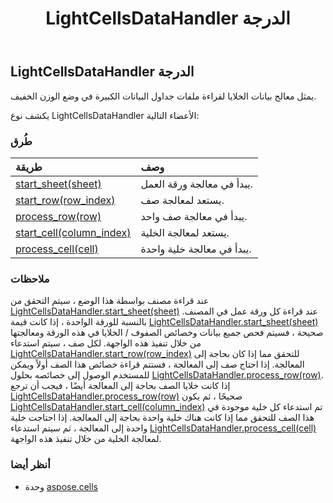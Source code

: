 ﻿---
title: LightCellsDataHandler الدرجة
second_title: Aspose.Cells for Python via .NET API المراجع
description:
type: docs
weight: 990
url: /ar/python-net/aspose.cells/lightcellsdatahandler/
is_root: false
---
##  LightCellsDataHandler الدرجة
يمثل معالج بيانات الخلايا لقراءة ملفات جداول البيانات الكبيرة في وضع الوزن الخفيف.



يكشف نوع LightCellsDataHandler الأعضاء التالية:

###  طُرق
| طريقة| وصف|
| :- | :- |
| [start_sheet(sheet)](/cells/ar/python-net/aspose.cells/lightcellsdatahandler/start_sheet/#Worksheet) | يبدأ في معالجة ورقة العمل.|
| [start_row(row_index)](/cells/ar/python-net/aspose.cells/lightcellsdatahandler/start_row/#int) |يستعد لمعالجة صف.|
| [process_row(row)](/cells/ar/python-net/aspose.cells/lightcellsdatahandler/process_row/#Row) | يبدأ في معالجة صف واحد.|
| [start_cell(column_index)](/cells/ar/python-net/aspose.cells/lightcellsdatahandler/start_cell/#int) | يستعد لمعالجة الخلية.|
| [process_cell(cell)](/cells/ar/python-net/aspose.cells/lightcellsdatahandler/process_cell/#Cell) | يبدأ في معالجة خلية واحدة.|



###  ملاحظات

عند قراءة مصنف بواسطة هذا الوضع ، سيتم التحقق من [LightCellsDataHandler.start_sheet(sheet)](/cells/ar/python-net/aspose.cells/lightcellsdatahandler/start_sheet) عند قراءة كل ورقة عمل في المصنف.
بالنسبة للورقة الواحدة ، إذا كانت قيمة [LightCellsDataHandler.start_sheet(sheet)](/cells/ar/python-net/aspose.cells/lightcellsdatahandler/start_sheet) صحيحة ، فسيتم فحص جميع بيانات وخصائص الصفوف / الخلايا في هذه الورقة
ومعالجتها من خلال تنفيذ هذه الواجهة. لكل صف ، سيتم استدعاء [LightCellsDataHandler.start_row(row_index)](/cells/ar/python-net/aspose.cells/lightcellsdatahandler/start_row) للتحقق مما إذا كان بحاجة إلى المعالجة.
إذا احتاج صف إلى المعالجة ، فستتم قراءة خصائص هذا الصف أولاً ويمكن للمستخدم الوصول إلى خصائصه بحلول [LightCellsDataHandler.process_row(row)](/cells/ar/python-net/aspose.cells/lightcellsdatahandler/process_row).
إذا كانت خلايا الصف بحاجة إلى المعالجة أيضًا ، فيجب أن ترجع [LightCellsDataHandler.process_row(row)](/cells/ar/python-net/aspose.cells/lightcellsdatahandler/process_row) صحيحًا ، ثم يكون [LightCellsDataHandler.start_cell(column_index)](/cells/ar/python-net/aspose.cells/lightcellsdatahandler/start_cell)
تم استدعاء كل خلية موجودة في هذا الصف للتحقق مما إذا كانت هناك خلية واحدة بحاجة إلى المعالجة. إذا احتاجت خلية واحدة إلى المعالجة ،
ثم سيتم استدعاء [LightCellsDataHandler.process_cell(cell)](/cells/ar/python-net/aspose.cells/lightcellsdatahandler/process_cell) لمعالجة الخلية من خلال تنفيذ هذه الواجهة.

###  أنظر أيضا
* وحدة [aspose.cells](..)
